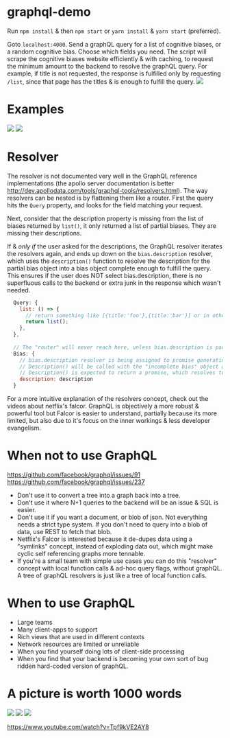 # graphql-demo

Run `npm install` & then `npm start` or `yarn install` & `yarn start` (preferred).

Goto `localhost:4000`. Send a graphQL query for a list of cognitive biases, or a random cognitive bias. Choose which fields you need. The script will scrape the cognitive biases website efficiently & with caching, to request the minimum amount to the backend to resolve the graphQL query. For example, if title is not requested, the response is fulfilled only by requesting `/list`, since that page has the titles & is enough to fulfill the query.
![](https://i.imgur.com/eDvVAIZ.png)

# Examples
![](https://i.imgur.com/BkPgK7z.png)
![](https://i.imgur.com/ixBBnyo.png)

# Resolver
The resolver is not documented very well in the GraphQL reference implementations (the apollo server documentation is better http://dev.apollodata.com/tools/graphql-tools/resolvers.html). The way resolvers can be nested is by flattening them like a router. First the query hits the `Query` property, and looks for the field matching your request.

Next, consider that the description property is missing from the list of biases returned by `list()`, it only returned a list of partial biases. They are missing their descriptions.

If & *only if* the user asked for the descriptions, the GraphQL resolver iterates the resolvers again, and ends up down on the `bias.description` resolver, which uses the `description()` function to resolve the description for the partial bias object into a bias object complete enough to fulfill the query. This ensures if the user does NOT select bias.description, there is no superfluous calls to the backend or extra junk in the response which wasn't needed.
```js
  Query: {
    list: () => {
      // return something like [{title:'foo'},{title:'bar'}] or in other words 'description' is missing..
      return list();
    },
  },
  
  // The "router" will never reach here, unless bias.description is part of the query.
  Bias: {
    // bias.description resolver is being assigned to promise generating description() function
    // Description() will be called with the "incomplete bias" object as it's first arg.
    // Description() is expected to return a promise, which resolves to the value of the description.
    description: description  
  }
```

For a more intuitive explanation of the resolvers concept, check out the videos about netflix's falcor. GraphQL is objectively a more robust & powerful tool but Falcor is easier to understand, partially because its more limited, but also due to it's focus on the inner workings & less developer evangelism.

# When not to use GraphQL

https://github.com/facebook/graphql/issues/91
https://github.com/facebook/graphql/issues/237

- Don't use it to convert a tree into a graph back into a tree.
- Don't use it where N+1 queries to the backend will be an issue & SQL is easier.
- Don't use it if you want a document, or blob of json. Not everything needs a strict type system. If you don't need to query into a blob of data, use REST to fetch that blob.
- Netflix's Falcor is interested because it de-dupes data using a "symlinks" concept, instead of exploding data out, which might make cyclic self referencing graphs more tennable.
- If you're a small team with simple use cases you can do this "resolver" concept with local function calls & ad-hoc query flags, without graphQL. A tree of graphQL resolvers is just like a tree of local function calls.

# When to use GraphQL

- Large teams
- Many client-apps to support
- Rich views that are used in different contexts
- Network resources are limited or unreliable
- When you find yourself doing lots of client-side processing
- When you find that your backend is becoming your own sort of bug ridden hard-coded version of graphQL.

# A picture is worth 1000 words

![](https://i.imgur.com/l8cAHSN.png)
![](https://i.imgur.com/7I96Ixk.png)
![](https://i.imgur.com/BZG9Rkh.png)

https://www.youtube.com/watch?v=Tpf9kVE2AY8
